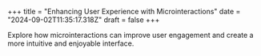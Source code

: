 +++
title = "Enhancing User Experience with Microinteractions"
date = "2024-09-02T11:35:17.318Z"
draft = false
+++

  Explore how microinteractions can improve user engagement and create a more intuitive and enjoyable interface.
        